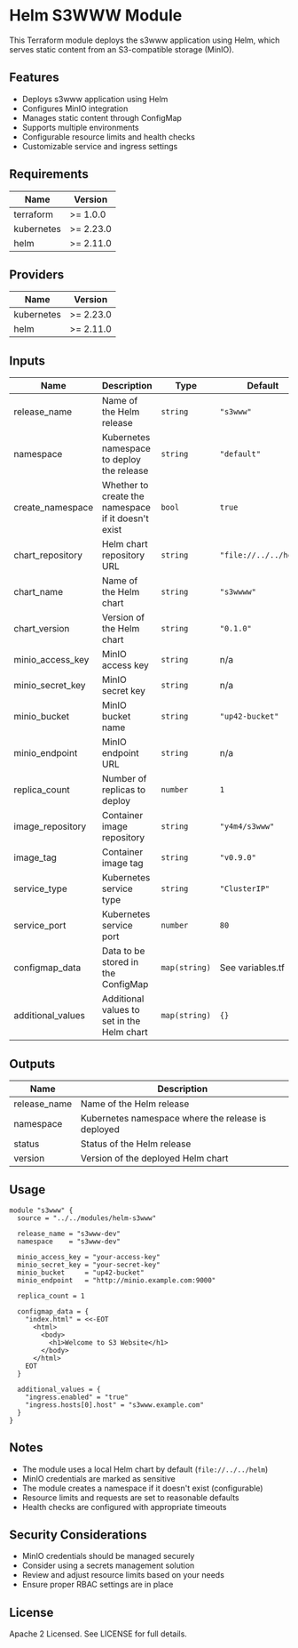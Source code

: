 # Helm S3WWW Module

This Terraform module deploys the s3www application using Helm, which serves static content from an S3-compatible storage (MinIO).

## Features

- Deploys s3www application using Helm
- Configures MinIO integration
- Manages static content through ConfigMap
- Supports multiple environments
- Configurable resource limits and health checks
- Customizable service and ingress settings

## Requirements

| Name | Version |
|------|---------|
| terraform | >= 1.0.0 |
| kubernetes | >= 2.23.0 |
| helm | >= 2.11.0 |

## Providers

| Name | Version |
|------|---------|
| kubernetes | >= 2.23.0 |
| helm | >= 2.11.0 |

## Inputs

| Name | Description | Type | Default | Required |
|------|-------------|------|---------|:--------:|
| release_name | Name of the Helm release | `string` | `"s3www"` | no |
| namespace | Kubernetes namespace to deploy the release | `string` | `"default"` | no |
| create_namespace | Whether to create the namespace if it doesn't exist | `bool` | `true` | no |
| chart_repository | Helm chart repository URL | `string` | `"file://../../helm"` | no |
| chart_name | Name of the Helm chart | `string` | `"s3wwww"` | no |
| chart_version | Version of the Helm chart | `string` | `"0.1.0"` | no |
| minio_access_key | MinIO access key | `string` | n/a | yes |
| minio_secret_key | MinIO secret key | `string` | n/a | yes |
| minio_bucket | MinIO bucket name | `string` | `"up42-bucket"` | no |
| minio_endpoint | MinIO endpoint URL | `string` | n/a | yes |
| replica_count | Number of replicas to deploy | `number` | `1` | no |
| image_repository | Container image repository | `string` | `"y4m4/s3www"` | no |
| image_tag | Container image tag | `string` | `"v0.9.0"` | no |
| service_type | Kubernetes service type | `string` | `"ClusterIP"` | no |
| service_port | Kubernetes service port | `number` | `80` | no |
| configmap_data | Data to be stored in the ConfigMap | `map(string)` | See variables.tf | no |
| additional_values | Additional values to set in the Helm chart | `map(string)` | `{}` | no |

## Outputs

| Name | Description |
|------|-------------|
| release_name | Name of the Helm release |
| namespace | Kubernetes namespace where the release is deployed |
| status | Status of the Helm release |
| version | Version of the deployed Helm chart |

## Usage

```hcl
module "s3www" {
  source = "../../modules/helm-s3www"

  release_name = "s3www-dev"
  namespace    = "s3www-dev"

  minio_access_key = "your-access-key"
  minio_secret_key = "your-secret-key"
  minio_bucket     = "up42-bucket"
  minio_endpoint   = "http://minio.example.com:9000"

  replica_count = 1

  configmap_data = {
    "index.html" = <<-EOT
      <html>
        <body>
          <h1>Welcome to S3 Website</h1>
        </body>
      </html>
    EOT
  }

  additional_values = {
    "ingress.enabled" = "true"
    "ingress.hosts[0].host" = "s3www.example.com"
  }
}
```

## Notes

- The module uses a local Helm chart by default (`file://../../helm`)
- MinIO credentials are marked as sensitive
- The module creates a namespace if it doesn't exist (configurable)
- Resource limits and requests are set to reasonable defaults
- Health checks are configured with appropriate timeouts

## Security Considerations

- MinIO credentials should be managed securely
- Consider using a secrets management solution
- Review and adjust resource limits based on your needs
- Ensure proper RBAC settings are in place

## License

Apache 2 Licensed. See LICENSE for full details.
